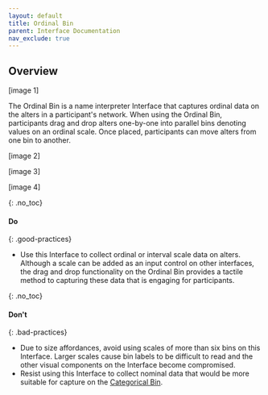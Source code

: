 ```yaml
---
layout: default
title: Ordinal Bin
parent: Interface Documentation
nav_exclude: true
---
```

## Overview

[image 1]

The Ordinal Bin is a name interpreter Interface that captures ordinal data on the alters in a participant's network. When using the Ordinal Bin, participants drag and drop alters one-by-one into parallel bins denoting values on an ordinal scale. Once placed, participants can move alters from one bin to another. 

[image 2]

[image 3]

[image 4]

{: .no_toc}
#### Do

{: .good-practices}
- Use this Interface to collect ordinal or interval scale data on alters. Although a scale can be added as an input control on other interfaces, the drag and drop functionality on the Ordinal Bin provides a tactile method to capturing these data that is engaging for participants. 

{: .no_toc}
#### Don't

{: .bad-practices}
- Due to size affordances, avoid using scales of more than six bins on this Interface. Larger scales cause bin labels to be difficult to read and the other visual components on the Interface become compromised. 
- Resist using this Interface to collect nominal data that would be more suitable for capture on the [Categorical Bin](./categorical-bin.md).

